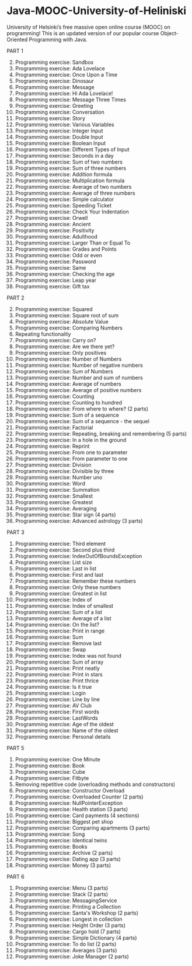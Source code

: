# Java-MOOC-University-of-Heliniski

University of Helsinki’s free massive open online course (MOOC) on programming! This is an updated version of our popular course Object-Oriented Programming with Java.

PART 1

2. Programming exercise: Sandbox
1. Programming exercise: Ada Lovelace
2. Programming exercise: Once Upon a Time
3. Programming exercise: Dinosaur
1. Programming exercise: Message
2. Programming exercise: Hi Ada Lovelace!
3. Programming exercise: Message Three Times
4. Programming exercise: Greeting
5. Programming exercise: Conversation
6. Programming exercise: Story
2. Programming exercise: Various Variables
3. Programming exercise: Integer Input
4. Programming exercise: Double Input
5. Programming exercise: Boolean Input
6. Programming exercise: Different Types of Input
1. Programming exercise: Seconds in a day
4. Programming exercise: Sum of two numbers
5. Programming exercise: Sum of three numbers
6. Programming exercise: Addition formula
7. Programming exercise: Multiplication formula
8. Programming exercise: Average of two numbers
9. Programming exercise: Average of three numbers
11. Programming exercise: Simple calculator
1. Programming exercise: Speeding Ticket
2. Programming exercise: Check Your Indentation
3. Programming exercise: Orwell
4. Programming exercise: Ancient
5. Programming exercise: Positivity
6. Programming exercise: Adulthood
7. Programming exercise: Larger Than or Equal To
8. Programming exercise: Grades and Points
9. Programming exercise: Odd or even
10. Programming exercise: Password
11. Programming exercise: Same
12. Programming exercise: Checking the age
13. Programming exercise: Leap year
14. Programming exercise: Gift tax


PART 2
 
2. Programming exercise: Squared
3. Programming exercise: Square root of sum
5. Programming exercise: Absolute Value
6. Programming exercise: Comparing Numbers
2. Repeating functionality
1. Programming exercise: Carry on?
2. Programming exercise: Are we there yet?
4. Programming exercise: Only positives
5. Programming exercise: Number of Numbers
6. Programming exercise: Number of negative numbers
7. Programming exercise: Sum of Numbers
8. Programming exercise: Number and sum of numbers
9. Programming exercise: Average of numbers
10. Programming exercise: Average of positive numbers
2. Programming exercise: Counting
3. Programming exercise: Counting to hundred
4. Programming exercise: From where to where? (2 parts)
5. Programming exercise: Sum of a sequence
6. Programming exercise: Sum of a sequence - the sequel
7. Programming exercise: Factorial
8. Programming exercise: Repeating, breaking and remembering (5 parts)
1. Programming exercise: In a hole in the ground
2. Programming exercise: Reprint
4. Programming exercise: From one to parameter
5. Programming exercise: From parameter to one
6. Programming exercise: Division
7. Programming exercise: Divisible by three
9. Programming exercise: Number uno
10. Programming exercise: Word
13. Programming exercise: Summation
14. Programming exercise: Smallest
15. Programming exercise: Greatest
16. Programming exercise: Averaging
17. Programming exercise: Star sign (4 parts)
18. Programming exercise: Advanced astrology (3 parts)

PART 3

1. Programming exercise: Third element
2. Programming exercise: Second plus third
3. Programming exercise: IndexOutOfBoundsException
5. Programming exercise: List size
6. Programming exercise: Last in list
7. Programming exercise: First and last
8. Programming exercise: Remember these numbers
9. Programming exercise: Only these numbers
10. Programming exercise: Greatest in list
11. Programming exercise: Index of
12. Programming exercise: Index of smallest
13. Programming exercise: Sum of a list
14. Programming exercise: Average of a list
17. Programming exercise: On the list?
18. Programming exercise: Print in range
19. Programming exercise: Sum
20. Programming exercise: Remove last
2. Programming exercise: Swap
3. Programming exercise: Index was not found
4. Programming exercise: Sum of array
5. Programming exercise: Print neatly
6. Programming exercise: Print in stars
1. Programming exercise: Print thrice
2. Programming exercise: Is it true
3. Programming exercise: Login
4. Programming exercise: Line by line
5. Programming exercise: AV Club
6. Programming exercise: First words
7. Programming exercise: LastWords
8. Programming exercise: Age of the oldest
9. Programming exercise: Name of the oldest
10. Programming exercise: Personal details


PART 5
1. Programming exercise: One Minute
2. Programming exercise: Book
3. Programming exercise: Cube
4. Programming exercise: Fitbyte
2. Removing repetitive code (overloading methods and constructors)
2. Programming exercise: Constructor Overload
4. Programming exercise: Overloaded Counter (2 parts)
1. Programming exercise: NullPointerException
2. Programming exercise: Health station (3 parts)
3. Programming exercise: Card payments (4 sections)
4. Programming exercise: Biggest pet shop
5. Programming exercise: Comparing apartments (3 parts)
6. Programming exercise: Song
7. Programming exercise: Identical twins
8. Programming exercise: Books
9. Programming exercise: Archive (2 parts)
10. Programming exercise: Dating app (3 parts)
11. Programming exercise: Money (3 parts)

PART 6

1. Programming exercise: Menu (3 parts)
2. Programming exercise: Stack (2 parts)
3. Programming exercise: MessagingService
4. Programming exercise: Printing a Collection
5. Programming exercise: Santa's Workshop (2 parts)
6. Programming exercise: Longest in collection
7. Programming exercise: Height Order (3 parts)
8. Programming exercise: Cargo hold (7 parts)
1. Programming exercise: Simple Dictionary (4 parts)
2. Programming exercise: To do list (2 parts)
3. Programming exercise: Averages (3 parts)
4. Programming exercise: Joke Manager (2 parts)

